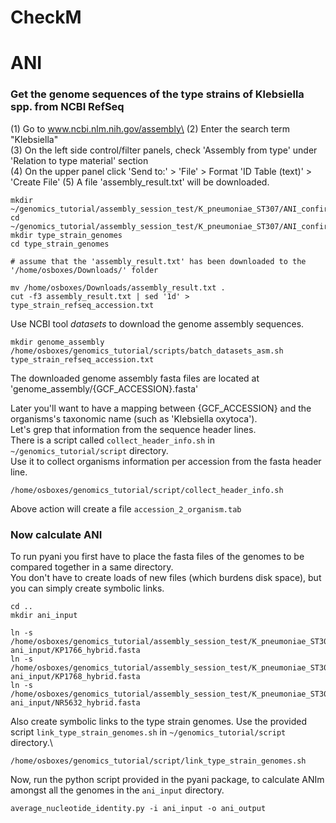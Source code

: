 
# CheckM





# ANI 

### Get the genome sequences of the type strains of Klebsiella spp. from NCBI RefSeq

(1) Go to www.ncbi.nlm.nih.gov/assembly\
(2) Enter the search term "Klebsiella"\
(3) On the left side control/filter panels, check 'Assembly from type' under 'Relation to type material' section\
(4) On the upper panel click 'Send to:' > 'File' > Format 'ID Table (text)' > 'Create File'
(5) A file 'assembly_result.txt' will be downloaded.

```
mkdir ~/genomics_tutorial/assembly_session_test/K_pneumoniae_ST307/ANI_confirm
cd ~/genomics_tutorial/assembly_session_test/K_pneumoniae_ST307/ANI_confirm
mkdir type_strain_genomes
cd type_strain_genomes

# assume that the 'assembly_result.txt' has been downloaded to the '/home/osboxes/Downloads/' folder

mv /home/osboxes/Downloads/assembly_result.txt .
cut -f3 assembly_result.txt | sed '1d' > type_strain_refseq_accession.txt
```

Use NCBI tool _datasets_ to download the genome assembly sequences.

```
mkdir genome_assembly
/home/osboxes/genomics_tutorial/scripts/batch_datasets_asm.sh type_strain_refseq_accession.txt
```

The downloaded genome assembly fasta files are located at 'genome_assembly/{GCF_ACCESSION}.fasta'

Later you'll want to have a mapping between {GCF_ACCESSION} and the organisms's taxonomic name (such as 'Klebsiella oxytoca').\
Let's grep that information from the sequence header lines.\
There is a script called `collect_header_info.sh` in `~/genomics_tutorial/script` directory.\
Use it to collect organisms information per accession from the fasta header line.

```
/home/osboxes/genomics_tutorial/script/collect_header_info.sh
```

Above action will create a file `accession_2_organism.tab`


### Now calculate ANI
To run pyani you first have to place the fasta files of the genomes to be compared together in a same directory.\
You don't have to create loads of new files (which burdens disk space), but you can simply create symbolic links.

```
cd ..
mkdir ani_input
```

```
ln -s /home/osboxes/genomics_tutorial/assembly_session_test/K_pneumoniae_ST307/assembly/KP1766/hybrid/unicycler/assembly.fasta ani_input/KP1766_hybrid.fasta
ln -s /home/osboxes/genomics_tutorial/assembly_session_test/K_pneumoniae_ST307/assembly/KP1768/hybrid/unicycler/assembly.fasta ani_input/KP1768_hybrid.fasta
ln -s /home/osboxes/genomics_tutorial/assembly_session_test/K_pneumoniae_ST307/assembly/NR5632/hybrid/unicycler/assembly.fasta ani_input/NR5632_hybrid.fasta
```

Also create symbolic links to the type strain genomes.
Use the provided script `link_type_strain_genomes.sh` in `~/genomics_tutorial/script` directory.\

```
/home/osboxes/genomics_tutorial/script/link_type_strain_genomes.sh
```

Now, run the python script provided in the pyani package, to calculate ANIm amongst all the genomes in the `ani_input` directory.
```
average_nucleotide_identity.py -i ani_input -o ani_output
```

